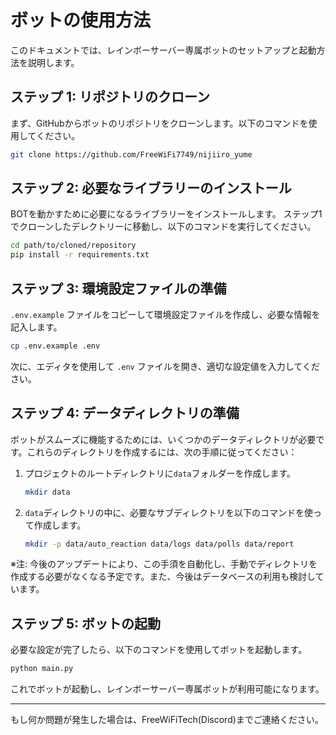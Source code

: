 # ボットの使用方法

このドキュメントでは、レインボーサーバー専属ボットのセットアップと起動方法を説明します。

## ステップ 1: リポジトリのクローン

まず、GitHubからボットのリポジトリをクローンします。以下のコマンドを使用してください。

```bash
git clone https://github.com/FreeWiFi7749/nijiiro_yume
```

## ステップ 2: 必要なライブラリーのインストール

BOTを動かすために必要になるライブラリーをインストールします。
ステップ1でクローンしたデレクトリーに移動し、以下のコマンドを実行してください。

```bash
cd path/to/cloned/repository
pip install -r requirements.txt
```

## ステップ 3: 環境設定ファイルの準備

`.env.example` ファイルをコピーして環境設定ファイルを作成し、必要な情報を記入します。

```bash
cp .env.example .env
```

次に、エディタを使用して `.env` ファイルを開き、適切な設定値を入力してください。

## ステップ 4: データディレクトリの準備

ボットがスムーズに機能するためには、いくつかのデータディレクトリが必要です。これらのディレクトリを作成するには、次の手順に従ってください：

1. プロジェクトのルートディレクトリに`data`フォルダーを作成します。

   ```bash
   mkdir data
   ```

2. `data`ディレクトリの中に、必要なサブディレクトリを以下のコマンドを使って作成します。

   ```bash
   mkdir -p data/auto_reaction data/logs data/polls data/report
   ```

※注: 今後のアップデートにより、この手須を自動化し、手動でディレクトリを作成する必要がなくなる予定です。また、今後はデータベースの利用も検討しています。

## ステップ 5: ボットの起動

必要な設定が完了したら、以下のコマンドを使用してボットを起動します。

```bash
python main.py
```

これでボットが起動し、レインボーサーバー専属ボットが利用可能になります。

---

もし何か問題が発生した場合は、FreeWiFiTech(Discord)までご連絡ください。
